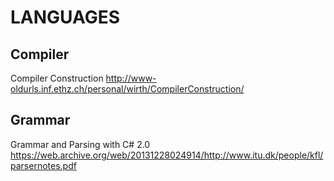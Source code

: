 # LANGUAGES

## Compiler

Compiler Construction
http://www-oldurls.inf.ethz.ch/personal/wirth/CompilerConstruction/

## Grammar

Grammar and Parsing with C# 2.0
https://web.archive.org/web/20131228024914/http://www.itu.dk/people/kfl/parsernotes.pdf
